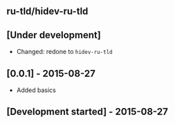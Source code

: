 ru-tld/hidev-ru-tld
-------------------

## [Under development]

- Changed: redone to `hidev-ru-tld`

## [0.0.1] - 2015-08-27

- Added basics

## [Development started] - 2015-08-27
